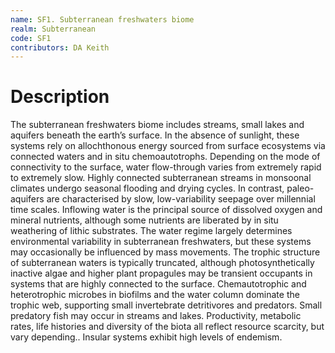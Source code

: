 ```yaml
---
name: SF1. Subterranean freshwaters biome
realm: Subterranean
code: SF1
contributors: DA Keith
---
```


# Description
 The subterranean freshwaters biome includes streams, small lakes and aquifers beneath the earth’s surface. In the absence of sunlight, these systems rely on allochthonous energy sourced from surface ecosystems via connected waters and in situ chemoautotrophs. Depending on the mode of connectivity to the surface, water flow-through varies from extremely rapid to extremely slow. Highly connected subterranean streams in monsoonal climates undergo seasonal flooding and drying cycles. In contrast, paleo-aquifers are characterised by slow, low-variability seepage over millennial time scales. Inflowing water is the principal source of dissolved oxygen and mineral nutrients, although some nutrients are liberated by in situ weathering of lithic substrates. The water regime largely determines environmental variability in subterranean freshwaters, but these systems may occasionally be influenced by mass movements. The trophic structure of subterranean waters is typically truncated, although photosynthetically inactive algae and higher plant propagules may be transient occupants in systems that are highly connected to the surface. Chemautotrophic and heterotrophic microbes in biofilms and the water column dominate the trophic web, supporting small invertebrate detritivores and predators. Small predatory fish may occur in streams and lakes. Productivity, metabolic rates, life histories and diversity of the biota all reflect resource scarcity, but vary depending.. Insular systems exhibit high levels of endemism.

